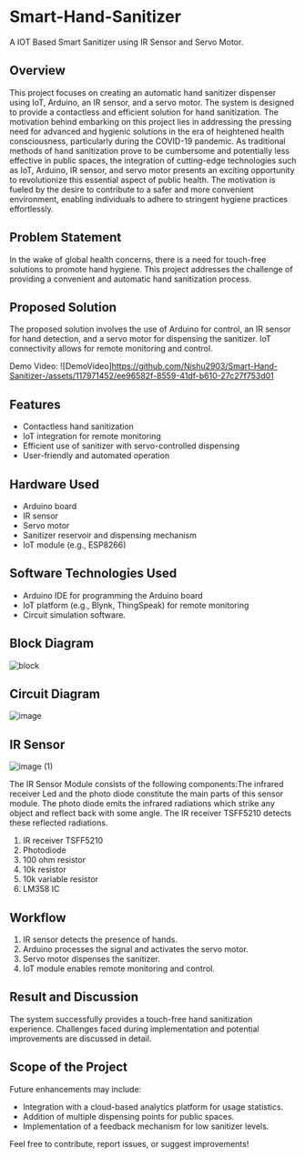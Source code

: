 # Smart-Hand-Sanitizer
A IOT Based Smart Sanitizer using IR Sensor and Servo Motor.


## Overview
This project focuses on creating an automatic hand sanitizer dispenser using IoT, Arduino, an IR sensor, and a servo motor. The system is designed to provide a contactless and efficient solution for hand sanitization. The motivation behind embarking on this project lies in addressing the pressing need for advanced and hygienic solutions in the era of heightened health consciousness, particularly during the COVID-19 pandemic. As traditional methods of hand sanitization prove to be cumbersome and potentially less effective in public spaces, the integration of cutting-edge technologies such as IoT, Arduino, IR sensor, and servo motor presents an exciting opportunity to revolutionize this essential aspect of public health. The motivation is fueled by the desire to contribute to a safer and more convenient environment, enabling individuals to adhere to stringent hygiene practices effortlessly.

## Problem Statement
In the wake of global health concerns, there is a need for touch-free solutions to promote hand hygiene. This project addresses the challenge of providing a convenient and automatic hand sanitization process.

## Proposed Solution
The proposed solution involves the use of Arduino for control, an IR sensor for hand detection, and a servo motor for dispensing the sanitizer. IoT connectivity allows for remote monitoring and control.

Demo Video: 
![DemoVideo]https://github.com/Nishu2903/Smart-Hand-Sanitizer-/assets/117971452/ee96582f-8559-41df-b610-27c27f753d01


## Features
- Contactless hand sanitization
- IoT integration for remote monitoring
- Efficient use of sanitizer with servo-controlled dispensing
- User-friendly and automated operation

## Hardware Used
- Arduino board
- IR sensor
- Servo motor
- Sanitizer reservoir and dispensing mechanism
- IoT module (e.g., ESP8266)

## Software Technologies Used
- Arduino IDE for programming the Arduino board
- IoT platform (e.g., Blynk, ThingSpeak) for remote monitoring
- Circuit simulation software.

## Block Diagram
![block](https://github.com/Nishu2903/Smart-Hand-Sanitizer-/assets/117971452/a1c0d9ee-460c-42b5-8872-08ec664203ff)

## Circuit Diagram
![image](https://github.com/Nishu2903/Smart-Hand-Sanitizer-/assets/117971452/a44b50a8-c1f8-4bdc-bd4e-60dd7a8051fb)

## IR Sensor 
![image (1)](https://github.com/Nishu2903/Smart-Hand-Sanitizer-/assets/117971452/df18a9a4-68bb-451f-98b1-81817abc029a)

The IR Sensor Module consists of the following components:The infrared receiver Led and the photo diode constitute the main parts of this sensor module. The photo diode emits the infrared radiations which strike any object and reflect back with some angle. The IR receiver TSFF5210 detects these reflected radiations.
1. IR receiver TSFF5210
2. Photodiode
3. 100 ohm resistor
4. 10k resistor
5. 10k variable resistor
6. LM358 IC


## Workflow
1. IR sensor detects the presence of hands.
2. Arduino processes the signal and activates the servo motor.
3. Servo motor dispenses the sanitizer.
4. IoT module enables remote monitoring and control.

## Result and Discussion
The system successfully provides a touch-free hand sanitization experience. Challenges faced during implementation and potential improvements are discussed in detail.

## Scope of the Project
Future enhancements may include:
- Integration with a cloud-based analytics platform for usage statistics.
- Addition of multiple dispensing points for public spaces.
- Implementation of a feedback mechanism for low sanitizer levels.

Feel free to contribute, report issues, or suggest improvements!

